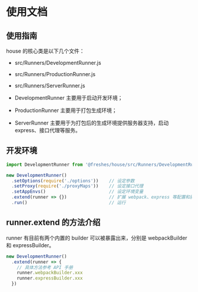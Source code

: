 # 使用文档

## 使用指南

house 的核心类是以下几个文件：

* src/Runners/DevelopmentRunner.js
* src/Runners/ProductionRunner.js
* src/Runners/ServerRunner.js

* DevelopmentRunner 主要用于启动开发环境；
* ProductionRunner 主要用于打包生成环境；
* ServerRunner 主要用于为打包后的生成环境提供服务器支持，启动 express、接口代理等服务。

## 开发环境

``` javascript
import DevelopmentRunner from '@freshes/house/src/Runners/DevelopmentRunner.js'

new DevelopmentRunner()
  .setOptions(require('./options'))    // 设定参数
  .setProxy(require('./proxyMaps'))    // 设定接口代理
  .setAppEnvs()                        // 设定环境变量
  .extend(runner => {})                // 扩展 webpack、express 等配置和服务
  .run()                               // 运行
```

## runner.extend 的方法介绍

runner 有目前有两个内置的 builder 可以被暴露出来，分别是 webpackBuilder 和 expressBuilder。

``` javascript
new DevelopmentRunner()
  .extend(runner => {
    // 具体方法参考 API 手册
    runner.webpackBuilder.xxx
    runner.expressBuilder.xxx
  })
```
